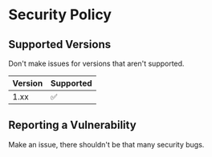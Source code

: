 # Security Policy

## Supported Versions

Don't make issues for versions that aren't supported.

| Version       | Supported          |
| -------       | ------------------ |
| 1.xx          | :white_check_mark: |

## Reporting a Vulnerability

Make an issue, there shouldn't be that many security bugs.
